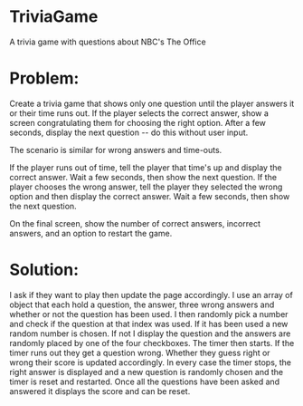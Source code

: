 # TriviaGame
A trivia game with questions about NBC's The Office

# Problem:
Create a trivia game that shows only one question until the player answers it or their time runs out.
If the player selects the correct answer, show a screen congratulating them for choosing the right option. After a few seconds, display the next question -- do this without user input.

The scenario is similar for wrong answers and time-outs.


If the player runs out of time, tell the player that time's up and display the correct answer. Wait a few seconds, then show the next question.
If the player chooses the wrong answer, tell the player they selected the wrong option and then display the correct answer. Wait a few seconds, then show the next question.


On the final screen, show the number of correct answers, incorrect answers, and an option to restart the game.

# Solution:
I ask if they want to play then update the page accordingly. I use an array of object that each hold a question, the answer, three wrong answers and whether or not the question has been used. I then randomly pick a number and check if the question at that index was used. If it has been used a new random number is chosen. If not I display the question and the answers are randomly placed by one of the four checkboxes. The timer then starts. If the timer runs out they get a question wrong. Whether they guess right or wrong their score is updated accordingly. In every case the timer stops, the right answer is displayed and a new question is randomly chosen and the timer is reset and restarted. Once all the questions have been asked and answered it displays the score and can be reset.


